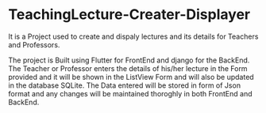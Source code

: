 # TeachingLecture-Creater-Displayer

It is a Project used to create and dispaly lectures and its details for Teachers and Professors.

The project is Built using Flutter for FrontEnd and django for the BackEnd.
The Teacher or Professor enters the details of his/her lecture in the Form provided and it will be shown in the ListView Form and will also be updated in the database SQLite.
The Data entered will be stored in form of Json format and any changes will be maintained thoroghly in both FrontEnd and BackEnd. 

